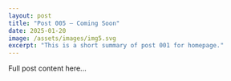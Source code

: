 ```yaml
---
layout: post
title: "Post 005 — Coming Soon"
date: 2025-01-20
image: /assets/images/img5.svg
excerpt: "This is a short summary of post 001 for homepage."
---
```


Full post content here...
